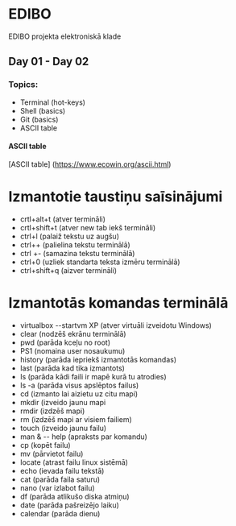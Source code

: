# EDIBO
EDIBO projekta elektroniskā klade
## Day 01 - Day 02
### Topics:  
- Terminal (hot-keys)
- Shell (basics)
- Git (basics)  
- ASCII table
#### ASCII table
[ASCII table] (https://www.ecowin.org/ascii.html)
# Izmantotie taustiņu saīsinājumi
- crtl+alt+t (atver termināli)  
- crtl+shift+t (atver new tab iekš termināli)  
- ctrl+l (palaiž tekstu uz augšu)  
- ctrl++ (palielina tekstu terminālā)  
- ctrl +- (samazina tekstu terminālā)  
- ctrl+0 (uzliek standarta teksta izmēru terminālā)  
- ctrl+shift+q (aizver termināli)  
# Izmantotās komandas terminālā
- virtualbox --startvm XP (atver virtuāli izveidotu Windows)  
- clear (nodzēš ekrānu terminālā)  
- pwd (parāda kceļu no root)  
- PS1 (nomaina user nosaukumu)  
- history (parāda iepriekš izmantotās komandas)  
- last (parāda kad tika izmantots)  
- ls (parāda kādi faili ir mapē kurā tu atrodies)  
- ls -a (parāda visus apslēptos failus)  
- cd (izmanto lai aizietu uz citu mapi)  
- mkdir (izveido jaunu mapi
- rmdir (izdzēš mapi)  
- rm (izdzēš mapi ar visiem failiem)  
- touch (izveido jaunu failu)  
- man & -- help (apraksts par komandu)  
- cp (kopēt failu)  
- mv (pārvietot failu)  
- locate (atrast failu linux sistēmā)  
- echo (ievada failu tekstā)  
- cat (parāda faila saturu)  
- nano (var izlabot failu)  
- df (parāda atlikušo diska atmiņu)  
- date (parāda pašreizējo laiku)  
- calendar (parāda dienu)  
